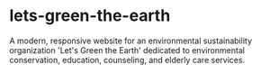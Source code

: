 # lets-green-the-earth
A modern, responsive website for an environmental sustainability organization 'Let's Green the Earth' dedicated to environmental conservation, education, counseling, and elderly care services.
